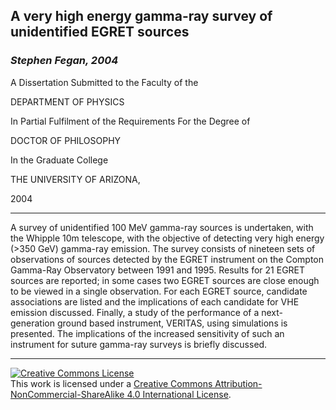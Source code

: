## A very high energy gamma-ray survey of unidentified EGRET sources ##

### _Stephen Fegan, 2004_ ###

A Dissertation Submitted to the Faculty of the

DEPARTMENT OF PHYSICS

In Partial Fulfilment of the Requirements For the Degree of

DOCTOR OF PHILOSOPHY

In the Graduate College

THE UNIVERSITY OF ARIZONA,

2004

---

A survey of unidentified 100 MeV gamma-ray sources is undertaken, with
the Whipple 10m telescope, with the objective of detecting very high
energy (>350 GeV) gamma-ray emission. The survey consists of nineteen
sets of observations of sources detected by the EGRET instrument on
the Compton Gamma-Ray Observatory between 1991 and 1995. Results for
21 EGRET sources are reported; in some cases two EGRET sources are
close enough to be viewed in a single observation. For each EGRET
source, candidate associations are listed and the implications of each
candidate for VHE emission discussed. Finally, a study of the
performance of a next-generation ground based instrument, VERITAS,
using simulations is presented. The implications of the increased
sensitivity of such an instrument for suture gamma-ray surveys is
briefly discussed.

---

<a rel="license" href="http://creativecommons.org/licenses/by-nc-sa/4.0/"><img alt="Creative Commons License" style="border-width:0" src="https://i.creativecommons.org/l/by-nc-sa/4.0/88x31.png" /></a><br />This work is licensed under a <a rel="license" href="http://creativecommons.org/licenses/by-nc-sa/4.0/">Creative Commons Attribution-NonCommercial-ShareAlike 4.0 International License</a>.
